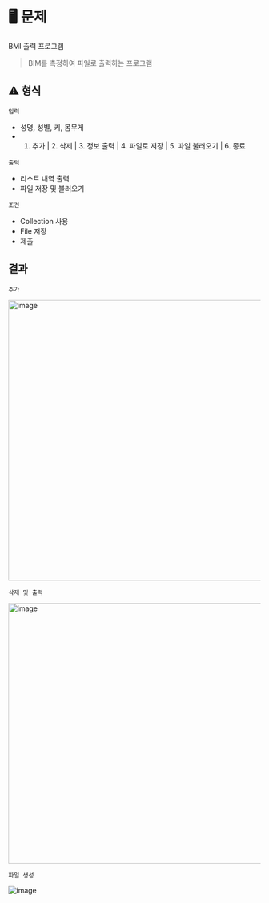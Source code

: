 # 🖥 문제

BMI 출력 프로그램
> BIM를 측정하여 파일로 출력하는 프로그램


## ⚠️ 형식    
`입력`    
- 성명, 성별, 키, 몸무게   
- 1. 추가 | 2. 삭제 | 3. 정보 출력 | 4. 파일로 저장 | 5. 파일 불러오기 | 6. 종료   

`출력`   
- 리스트 내역 출력
- 파일 저장 및 불러오기

`조건`   
- Collection 사용
- File 저장
- 제출

## 결과

`추가`   

<img width="559" alt="image" src="https://user-images.githubusercontent.com/40657327/153586456-3b9e1d4d-64dc-40e3-82cd-3a4ee9a0bc29.png">


`삭제 및 출력`   

<img width="519" alt="image" src="https://user-images.githubusercontent.com/40657327/153586629-d04c3649-0e93-49e7-b287-34fe9e9b4a59.png">

`파일 생성`

![image](https://user-images.githubusercontent.com/40657327/153742483-8613ad4f-93d4-402e-a9d9-a3cc9ea003f7.png)
